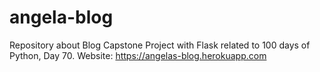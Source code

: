 # angela-blog
Repository about Blog Capstone Project with Flask related to 100 days of Python, Day 70.
Website: https://angelas-blog.herokuapp.com
